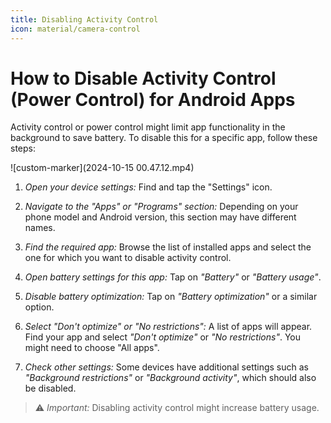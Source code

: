```yaml
---
title: Disabling Activity Control
icon: material/camera-control
---
```


# How to Disable Activity Control (Power Control) for Android Apps

Activity control or power control might limit app functionality in the background to save battery. To disable this for a specific app, follow these steps:

![custom-marker](2024-10-15 00.47.12.mp4)

1. *Open your device settings:*
   Find and tap the "Settings" icon.

2. *Navigate to the "Apps" or "Programs" section:*
   Depending on your phone model and Android version, this section may have different names.

3. *Find the required app:*
   Browse the list of installed apps and select the one for which you want to disable activity control.

4. *Open battery settings for this app:*
   Tap on *"Battery"* or *"Battery usage"*.

5. *Disable battery optimization:*
   Tap on *"Battery optimization"* or a similar option.

6. *Select "Don't optimize" or "No restrictions":*
   A list of apps will appear. Find your app and select *"Don't optimize"* or *"No restrictions"*. You might need to choose "All apps".

7. *Check other settings:*
   Some devices have additional settings such as *"Background restrictions"* or *"Background activity"*, which should also be disabled.

> ⚠️ *Important:* Disabling activity control might increase battery usage.